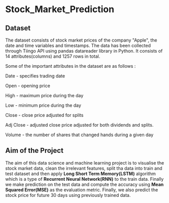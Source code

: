 # Stock_Market_Prediction

## Dataset

The dataset consists of stock market prices of the company "Apple", the date and time variables and timestamps. The data has been collected through Tiingo API using pandas datareader library in Python.  It consists of 14 attributes(columns) and 1257 rows in total. 

Some of the important attributes in the dataset are as follows :

Date - specifies trading date

Open - opening price

High - maximum price during the day

Low - minimum price during the day

Close - close price adjusted for splits

Adj Close - adjusted close price adjusted for both dividends and splits.

Volume - the number of shares that changed hands during a given day


## Aim of the Project

The aim of this data science and machine learning project is to visualise the stock market data, clean the irrelevant features, split tha data into train and test dataset and then apply **Long Short Term Memory(LSTM)** algorithm which is a type of **Recurrent Neural Network(RNN)** to the train data. Finally we make prediction on the test data and compute the accuracy using **Mean Squared Error(MSE)** as the evaluation metric. Finally, we also predict the stock price for future 30 days using previously trained data.  
